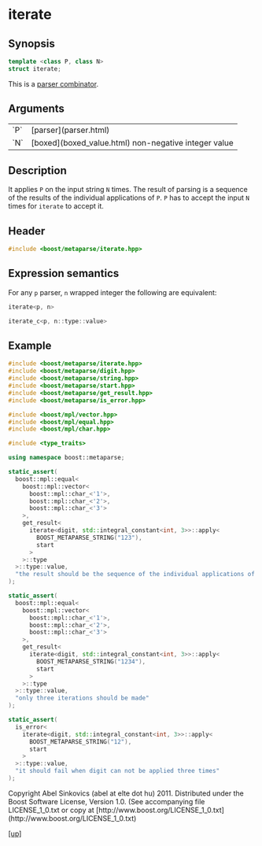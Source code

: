 # iterate

## Synopsis

```cpp
template <class P, class N>
struct iterate;
```

This is a [parser combinator](parser_combinator.html).

## Arguments

<table cellpadding='0' cellspacing='0'>
  <tr>
    <td>`P`</td>
    <td>[parser](parser.html)</td>
  </tr>
  <tr>
    <td>`N`</td>
    <td>[boxed](boxed_value.html) non-negative integer value</td>
  </tr>
</table>

## Description

It applies `P` on the input string `N` times. The result of parsing is a
sequence of the results of the individual applications of `P`. `P` has to accept
the input `N` times for `iterate` to accept it.

## Header

```cpp
#include <boost/metaparse/iterate.hpp>
```

## Expression semantics

For any `p` parser, `n` wrapped integer the following are equivalent:

```cpp
iterate<p, n>

iterate_c<p, n::type::value>
```

## Example

```cpp
#include <boost/metaparse/iterate.hpp>
#include <boost/metaparse/digit.hpp>
#include <boost/metaparse/string.hpp>
#include <boost/metaparse/start.hpp>
#include <boost/metaparse/get_result.hpp>
#include <boost/metaparse/is_error.hpp>

#include <boost/mpl/vector.hpp>
#include <boost/mpl/equal.hpp>
#include <boost/mpl/char.hpp>

#include <type_traits>

using namespace boost::metaparse;

static_assert(
  boost::mpl::equal<
    boost::mpl::vector<
      boost::mpl::char_<'1'>,
      boost::mpl::char_<'2'>,
      boost::mpl::char_<'3'>
    >,
    get_result<
      iterate<digit, std::integral_constant<int, 3>>::apply<
        BOOST_METAPARSE_STRING("123"),
        start
      >
    >::type
  >::type::value,
  "the result should be the sequence of the individual applications of digit"
);

static_assert(
  boost::mpl::equal<
    boost::mpl::vector<
      boost::mpl::char_<'1'>,
      boost::mpl::char_<'2'>,
      boost::mpl::char_<'3'>
    >,
    get_result<
      iterate<digit, std::integral_constant<int, 3>>::apply<
        BOOST_METAPARSE_STRING("1234"),
        start
      >
    >::type
  >::type::value,
  "only three iterations should be made"
);

static_assert(
  is_error<
    iterate<digit, std::integral_constant<int, 3>>::apply<
      BOOST_METAPARSE_STRING("12"),
      start
    >
  >::type::value,
  "it should fail when digit can not be applied three times"
);

```

<p class="copyright">
Copyright Abel Sinkovics (abel at elte dot hu) 2011.
Distributed under the Boost Software License, Version 1.0.
(See accompanying file LICENSE_1_0.txt or copy at
[http://www.boost.org/LICENSE_1_0.txt](http://www.boost.org/LICENSE_1_0.txt)
</p>

[[up]](reference.html)

